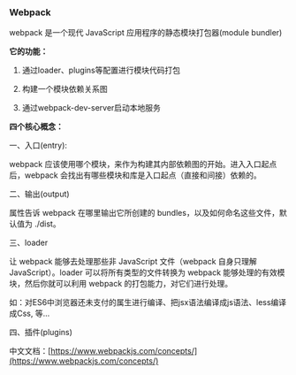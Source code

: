 ### Webpack

webpack 是一个现代 JavaScript 应用程序的静态模块打包器\(module bundler\)

**它的功能：**

1. 通过loader、plugins等配置进行模块代码打包

2. 构建一个模块依赖关系图

3. 通过webpack-dev-server启动本地服务

**四个核心概念：**

一、入口\(entry\):

webpack 应该使用哪个模块，来作为构建其内部依赖图的开始。进入入口起点后，webpack 会找出有哪些模块和库是入口起点（直接和间接）依赖的。

二、输出\(output\)

属性告诉 webpack 在哪里输出它所创建的 bundles，以及如何命名这些文件，默认值为 ./dist。

三、loader

让 webpack 能够去处理那些非 JavaScript 文件（webpack 自身只理解 JavaScript）。loader 可以将所有类型的文件转换为 webpack 能够处理的有效模块，然后你就可以利用 webpack 的打包能力，对它们进行处理。

如：对ES6中浏览器还未支付的属生进行编译、把jsx语法编译成js语法、less编译成Css, 等...

四、插件\(plugins\)



中文文档：[https://www.webpackjs.com/concepts/](https://www.webpackjs.com/concepts/)


